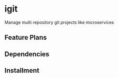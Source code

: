 # igit
Manage multi repository git projects like microservices

## Feature Plans

## Dependencies

## Installment
